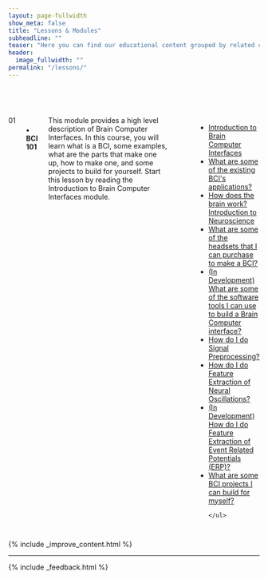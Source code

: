 ```yaml
---
layout: page-fullwidth
show_meta: false
title: "Lessons & Modules"
subheadline: ""
teaser: "Here you can find our educational content grouped by related clusters. It is a more structured path into Neurotech material, they are designed to give you a more cohesive entry point."
header:
  image_fullwidth: ""
permalink: "/lessons/"
---
```



<div class="row" style="padding-top:60px;">

<div class="large-12 columns module" markdown="1" style="">
  <div class="medium-2 columns number">01</div>
  <div class="medium-10 columns box">
    <h4>• BCI 101</h4>
    <div class="moduledescription">
      This module provides a high level description of Brain Computer Interfaces. In this course, you will learn what is a BCI, some examples, what are the parts that make one up, how to make one, and some projects to build for yourself. Start this lesson by reading the Introduction to Brain Computer Interfaces module.
    </div>
    <ul class="" style="padding-left:60px">
      <li class="section"><a href="../introtobci/">Introduction to Brain Computer Interfaces</a></li>
      <li  class="section"><a href="../applications/">What are some of the existing BCI's applications?</a></li>
      <li class="section"><a href="../introtoneuroscience/">How does the brain work? Introduction to Neuroscience</a></li>
      <li class="section"><a href="../headsets/">What are some of the headsets that I can purchase to make a BCI?</a></li>
      <li class="section"><a href="#">(In Development) What are some of the software tools I can use to build a Brain Computer interface?</a></li>
      <li class="section"><a href="../preprocessing/">How do I do Signal Preprocessing?</a></li>
      <li class="section"><a href="../oscillations/">How do I do Feature Extraction of Neural Oscillations?</a></li>
      <li class="section"><a href="#">(In Development) How do I do Feature Extraction of Event Related Potentials (ERP)?</a></li>
      <li class="section"><a href="../projects/">What are some BCI projects I can build for myself?</a></li>

    </ul>
  </div>
</div>


{% include _improve_content.html %}

<hr>

{% include _feedback.html %}


</div>

